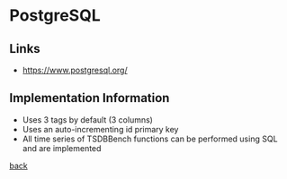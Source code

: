 # PostgreSQL

## Links

* https://www.postgresql.org/

## Implementation Information

* Uses 3 tags by default (3 columns)
* Uses an auto-incrementing id primary key
* All time series of TSDBBench functions can be performed using SQL and are implemented

[back](../../)
